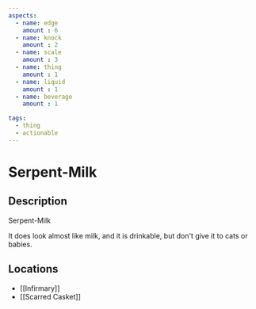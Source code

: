 ```yaml
---
aspects: 
  - name: edge
    amount : 6
  - name: knock
    amount : 2
  - name: scale
    amount : 3
  - name: thing
    amount : 1
  - name: liquid
    amount : 1
  - name: beverage
    amount : 1

tags:
  - thing
  - actionable
---
```


# Serpent-Milk

## Description
Serpent-Milk

It does look almost like milk, and it is drinkable, but don't give it to cats or babies.
## Locations
- [[Infirmary]]
- [[Scarred Casket]]